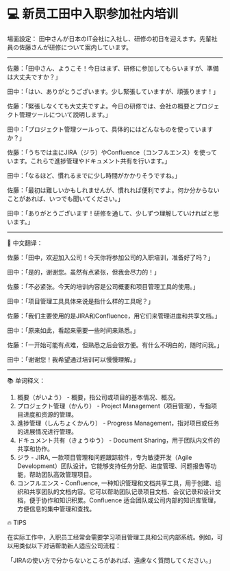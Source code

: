 # 💻 新员工田中入职参加社内培训

場面設定： 田中さんが日本のIT会社に入社し、研修の初日を迎えます。先輩社員の佐藤さんが研修について案内しています。

---

佐藤：「田中さん、ようこそ！今日はまず、研修に参加してもらいますが、準備は大丈夫ですか？」

田中：「はい、ありがとうございます。少し緊張していますが、頑張ります！」

佐藤：「緊張しなくても大丈夫ですよ。今日の研修では、会社の概要とプロジェクト管理ツールについて説明します。」

田中：「プロジェクト管理ツールって、具体的にはどんなものを使っていますか？」

佐藤：「うちでは主にJIRA（ジラ）やConfluence（コンフルエンス）を使っています。これらで進捗管理やドキュメント共有を行います。」

田中：「なるほど、慣れるまでに少し時間がかかりそうですね。」

佐藤：「最初は難しいかもしれませんが、慣れれば便利ですよ。何か分からないことがあれば、いつでも聞いてください。」

田中：「ありがとうございます！研修を通して、少しずつ理解していければと思います。」

---

📝 中文翻译：

佐藤：「田中，欢迎加入公司！今天你将参加公司的入职培训，准备好了吗？」

田中：「是的，谢谢您。虽然有点紧张，但我会尽力的！」

佐藤：「不必紧张。今天的培训内容是公司概要和项目管理工具的使用。」

田中：「项目管理工具具体来说是指什么样的工具呢？」

佐藤：「我们主要使用的是JIRA和Confluence，用它们来管理进度和共享文档。」

田中：「原来如此，看起来需要一些时间来熟悉。」

佐藤：「一开始可能有点难，但熟悉之后会很方便。有什么不明白的，随时问我。」

田中：「谢谢您！我希望通过培训可以慢慢理解。」

---

📚 单词释义：

1. 概要（がいよう） - 概要，指公司或项目的基本情况、概况。
2. プロジェクト管理（かんり） - Project Management（项目管理），专指项目进度和资源的管理。
3. 進捗管理（しんちょくかんり） - Progress Management，指对项目或任务的进展情况进行管理。
4. ドキュメント共有（きょうゆう） - Document Sharing，用于团队内文件的共享和协作。
5. ジラ - JIRA, 一款项目管理和问题跟踪软件，专为敏捷开发（Agile Development）团队设计。它能够支持任务分配、进度管理、问题报告等功能，帮助团队高效管理项目。
6. コンフルエンス  - Confluence, 一种知识管理和文档共享工具，用于创建、组织和共享团队的文档内容。它可以帮助团队记录项目文档、会议记录和设计文档，便于协作和知识积累。Confluence 适合团队或公司内部的知识库管理，方便信息的集中管理和查找。

🔥 TIPS

在实际工作中，入职员工经常会需要学习项目管理工具和公司内部系统。例如，可以用类似以下对话帮助新人适应公司流程：

「JIRAの使い方で分からないところがあれば、遠慮なく質問してください。」
